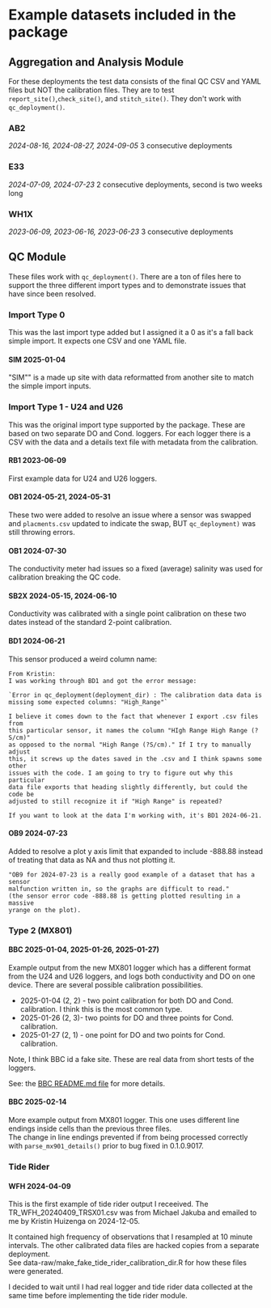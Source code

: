 # Example datasets included in the package

## Aggregation and Analysis Module

For these deployments the test data consists of the final QC CSV and YAML files
but NOT the calibration files. They are to test `report_site()`,`check_site()`, 
and `stitch_site()`.
They don't work with `qc_deployment()`.


### AB2  

*2024-08-16, 2024-08-27, 2024-09-05*   3 consecutive deployments

### E33

*2024-07-09, 2024-07-23* 2 consecutive deployments, second is two weeks long
    
### WH1X

*2023-06-09, 2023-06-16, 2023-06-23*  3 consecutive deployments


## QC Module

These files work with `qc_deployment()`.
There are a ton of files here to support the three different import
types and to demonstrate issues that have since been resolved.

### Import Type 0

This was the last import type added but I assigned it a  0 as it's a fall back
simple import.  It expects one CSV and one YAML file.

#### SIM 2025-01-04

"SIM"" is a made up site with data reformatted from another site to match
the simple import inputs.


### Import Type 1 - U24 and U26

This was the original import type supported by the package. These are based on 
two separate DO and Cond. loggers.  For each logger there is a CSV with the 
data and a details text file with metadata from the calibration. 

#### RB1 2023-06-09 

First example data for U24 and U26 loggers. 

#### OB1 2024-05-21, 2024-05-31

 These two were added to resolve an issue where a sensor was swapped and 
`placments.csv`  updated to indicate the swap, BUT `qc_deployment)` 
was still throwing errors. 


#### OB1 2024-07-30  

The conductivity meter had issues so a fixed (average) salinity was used for
calibration breaking the QC code. 

#### SB2X 2024-05-15, 2024-06-10 

Conductivity was calibrated with a single point calibration on these two 
dates instead of the standard 2-point calibration. 

#### BD1 2024-06-21

This sensor produced a weird column name:  

    From Kristin:
    I was working through BD1 and got the error message: 
    
    `Error in qc_deployment(deployment_dir) : The calibration data data is 
    missing some expected columns: "High_Range"`
    
    I believe it comes down to the fact that whenever I export .csv files from 
    this particular sensor, it names the column "HIgh Range High Range (?S/cm)"
    as opposed to the normal "High Range (?S/cm)." If I try to manually adjust
    this, it screws up the dates saved in the .csv and I think spawns some other
    issues with the code. I am going to try to figure out why this particular
    data file exports that heading slightly differently, but could the code be
    adjusted to still recognize it if "High Range" is repeated?
    
    If you want to look at the data I'm working with, it's BD1 2024-06-21.
    
#### OB9 2024-07-23

Added to resolve a plot y axis limit that expanded to include -888.88 instead
of treating that data as NA and thus not plotting it.
    
    "OB9 for 2024-07-23 is a really good example of a dataset that has a sensor 
    malfunction written in, so the graphs are difficult to read."
    (the sensor error code -888.88 is getting plotted resulting in a massive 
    yrange on the plot).


### Type 2 (MX801)



#### BBC 2025-01-04, 2025-01-26, 2025-01-27)

Example output from the new MX801 logger which has a different format from 
the U24 and U26 loggers, and logs both conductivity and DO on one device.
There are several possible calibration possibilities.

 * 2025-01-04 (2, 2) - two point calibration for both DO and Cond. calibration.
   I think this is the most common type.
 * 2025-01-26 (2, 3)- two points for DO and three points for Cond. calibration.
 * 2025-01-27 (2, 1) - one point for DO and two points for Cond. calibration. 
 
Note, I think BBC id a fake site.  These are real data from short tests
of the loggers.

See: the  [BBC README.md file](./2025/BBC/README.md) for more details.

#### BBC 2025-02-14 

More example output from MX801 logger.
This one uses different line endings inside cells than the previous three files.  
The change in line endings prevented if from being processed correctly with
`parse_mx901_details()` prior to bug fixed in 0.1.0.9017.


### Tide Rider 


#### WFH 2024-04-09

This is the first example of tide rider output I receeived.
The TR_WFH_20240409_TRSX01.csv was from Michael Jakuba and 
emailed to me by Kristin Huizenga on 2024-12-05. 

It contained high frequency of observations that I resampled at 10 minute intervals. 
The other calibrated data files are hacked copies from a separate deployment.  
See data-raw/make_fake_tide_rider_calibration_dir.R  for how these files were generated.

I decided to wait until I had real logger and tide rider data collected
at the same time before implementing the tide rider module.
